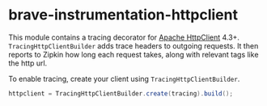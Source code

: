 # brave-instrumentation-httpclient
This module contains a tracing decorator for [Apache HttpClient](http://hc.apache.org/httpcomponents-client-4.4.x/index.html) 4.3+.
`TracingHttpClientBuilder` adds trace headers to outgoing requests. It
then reports to Zipkin how long each request takes, along with relevant
tags like the http url.

To enable tracing, create your client using `TracingHttpClientBuilder`.

```java
httpclient = TracingHttpClientBuilder.create(tracing).build();
```
